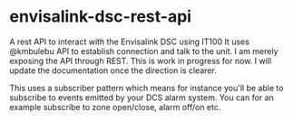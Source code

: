 # envisalink-dsc-rest-api
A rest API to interact with the Envisalink DSC using IT100
It uses @kmbulebu API to establish connection and talk to the unit. I am merely exposing the API through REST.
This is work in progress for now. I will update the documentation once the direction is clearer.

This uses a subscriber pattern which means for instance you'll be able to subscribe to events emitted by your DCS alarm system. You can for an example subscribe to zone open/close, alarm off/on etc.
